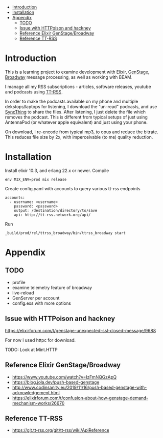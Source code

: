 - [Introduction](#introduction)
- [Installation](#installation)
- [Appendix](#appendix)
  - [TODO](#todo)
  - [Issue with HTTPoison and hackney](#issue-with-httpoison-and-hackney)
  - [Reference Elixir GenStage/Broadway](#reference-elixir-genstagebroadway)
  - [Reference TT-RSS](#reference-tt-rss)

# Introduction

This is a learning project to examine development with Elixir,
[GenStage](https://hexdocs.pm/gen_stage/GenStage.html),
[Broadway](https://hexdocs.pm/broadway/Broadway.html) message processing, as
well as working with BEAM.

I manage all my RSS subscriptions - articles, software releases, youtube and
podcasts using [TT-RSS](https://tt-rss.org/).

In order to make the podcasts available on my phone and multiple
dekstops/laptops for listening, I download the "un-read" podcasts, and use
[SyncThing](https://syncthing.net/) to share the files. After listening, I
just delete the file which removes the podcast. This is different from
typical setups of just using AntennaPod (or whatever apple equivalent) and
just using your phone.

On download, I re-encode from typical mp3, to opus and reduce the bitrate.
This reduces file size by 2x, with imperceivable (to me) quality reduction.

# Installation

Install elixir 10.3, and erlang 22.x or newer.  Compile
```
env MIX_ENV=prod mix release
```

Create config.yaml with accounts to query various tt-rss endpoints
```
accounts:
  - username: <username>
    password: <password>
    output: /destination/directory/to/save
    api: http://tt-rss.network.org/api/
```

Run
```
_build/prod/rel/ttrss_broadway/bin/ttrss_broadway start
```

# Appendix

## TODO

- profile
- examine telemetry feature of broadway
- live-reload
- GenServer per account
- config.exs with more options

## Issue with HTTPoison and hackney

https://elixirforum.com/t/genstage-unexpected-ssl-closed-message/9688

For now I used httpc for download.

TODO: Look at Mint.HTTP

## Reference Elixir GenStage/Broadway

- https://www.youtube.com/watch?v=IzFmNQGzApQ
- https://blog.jola.dev/push-based-genstage
- http://www.codinsanity.eu/2019/11/16/push-based-genstage-with-acknowledgement.html
- https://elixirforum.com/t/confusion-about-how-genstage-demand-mechanism-works/26670

## Reference TT-RSS

- https://git.tt-rss.org/git/tt-rss/wiki/ApiReference
